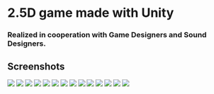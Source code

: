 # 2.5D game made with Unity

### Realized in cooperation with Game Designers and Sound Designers.

## Screenshots

![](Screenshots/Screenshot1.png)
![](Screenshots/Screenshot2.png)
![](Screenshots/Screenshot3.png)
![](Screenshots/Screenshot4.png)
![](Screenshots/Screenshot5.png)
![](Screenshots/Screenshot6.png)
![](Screenshots/Screenshot7.png)
![](Screenshots/Screenshot8.png)
![](Screenshots/Screenshot9.png)
![](Screenshots/Screenshot10.png)
![](Screenshots/Screenshot11.png)
![](Screenshots/Screenshot12.png)
![](Screenshots/Screenshot13.png)
![](Screenshots/Screenshot14.png)
